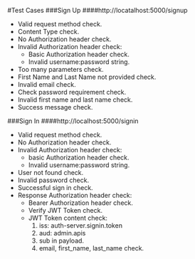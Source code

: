 #Test Cases
###Sign Up
####http://locatalhost:5000/signup

* Valid request method check.
* Content Type check.
* No Authorization header check.
* Invalid Authorization header check:
    * Basic Authorization header check.
    * Invalid username:password string.
* Too many parameters check.
* First Name and Last Name not provided check.
* Invalid email check.
* Check password requirement check.
* Invalid first name and last name check.
* Success message check.

###Sign In
####http://localhost:5000/signin

* Valid request method check.
* No Authorization header check.
* Invalid Authorization header check:
    * basic Authorization header check.
    * Invalid username:password string.
* User not found check.
* Invalid password check.
* Successful sign in check.
* Response Authorization header check:
    * Bearer Authorization header check.
    * Verify JWT Token check.
    * JWT Token content check:
        1. iss: auth-server.signin.token
        2. aud: admin.apis
        3. sub in payload.
        4. email, first_name, last_name check.